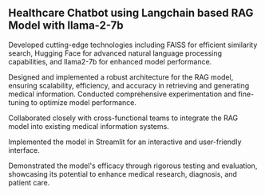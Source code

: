  ## Healthcare Chatbot using Langchain based RAG Model with llama-2-7b
  
 Developed cutting-edge technologies including FAISS for efficient similarity search, Hugging Face for
 advanced natural language processing capabilities, and llama2-7b for enhanced model performance.
 
 Designed and implemented a robust architecture for the RAG model, ensuring scalability, efficiency, and
 accuracy in retrieving and generating medical information. Conducted comprehensive experimentation and
 fine-tuning to optimize model performance.
 
 Collaborated closely with cross-functional teams to integrate the RAG model into existing medical information
 systems.
 
 Implemented the model in Streamlit for an interactive and user-friendly interface.
 
 Demonstrated the model's efficacy through rigorous testing and evaluation, showcasing its potential to
 enhance medical research, diagnosis, and patient care.
